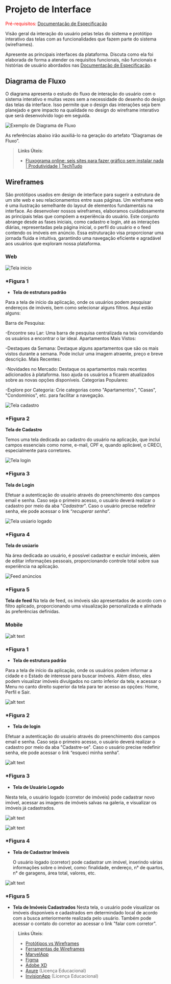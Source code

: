 # Projeto de Interface

<span style="color:red">Pré-requisitos: <a href="2-Especificação do Projeto.md"> Documentação de Especificação</a></span>

Visão geral da interação do usuário pelas telas do sistema e protótipo interativo das telas com as funcionalidades que fazem parte do sistema (wireframes).

 Apresente as principais interfaces da plataforma. Discuta como ela foi elaborada de forma a atender os requisitos funcionais, não funcionais e histórias de usuário abordados nas <a href="2-Especificação do Projeto.md"> Documentação de Especificação</a>.

## Diagrama de Fluxo

O diagrama apresenta o estudo do fluxo de interação do usuário com o sistema interativo e muitas vezes sem a necessidade do desenho do design das telas da interface. Isso permite que o design das interações seja bem planejado e gere impacto na qualidade no design do wireframe interativo que será desenvolvido logo em seguida.

![Exemplo de Diagrama de Fluxo](img/classdiagram4.jpeg)

As referências abaixo irão auxiliá-lo na geração do artefato “Diagramas de Fluxo”.

> **Links Úteis**:
> - [Fluxograma online: seis sites para fazer gráfico sem instalar nada | Produtividade | TechTudo](https://www.techtudo.com.br/listas/2019/03/fluxograma-online-seis-sites-para-fazer-grafico-sem-instalar-nada.ghtml)

## Wireframes

 São protótipos usados em design de interface para sugerir a estrutura de um site web e seu relacionamentos entre suas páginas. Um wireframe web é uma ilustração semelhante do layout de elementos fundamentais na interface.
 Ao desenvolver nossos wireframes, elaboramos cuidadosamente as principais telas que compõem a experiência do usuário. Este conjunto abrange desde as fases iniciais, como cadastro e login, até as interações diárias, representadas pela página inicial, o perfil do usuário e o feed contendo os imóveis em anúncio. Essa estruturação visa proporcionar uma jornada fluida e intuitiva, garantindo uma navegação eficiente e agradável aos usuários que exploram nossa plataforma.

 ### Web

![Tela início](img/w1.jpg)

### *Figura 1 
- **Tela de estrutura padrão**

Para a tela de início da aplicação, onde os usuários podem pesquisar endereços de imóveis, bem como selecionar alguns filtros. Aqui estão alguns:

Barra de Pesquisa:

-Encontre seu Lar: Uma barra de pesquisa centralizada na tela convidando os usuários a encontrar o lar ideal.
Apartamentos Mais Vistos:

-Destaques da Semana: Destaque alguns apartamentos que são os mais vistos durante a semana. Pode incluir uma imagem atraente, preço e breve descrição.
Mais Recentes:

-Novidades no Mercado: Destaque os apartamentos mais recentes adicionados à plataforma. Isso ajuda os usuários a ficarem atualizados sobre as novas opções disponíveis.
Categorias Populares:

-Explore por Categoria: Crie categorias como "Apartamentos", "Casas", "Condomínios", etc. para facilitar a navegação.

![Tela cadastro](img/w5.jpg)

### *Figura 2 

 **Tela de Cadastro**

Temos uma tela dedicada ao cadastro do usuário na aplicação, que inclui campos essenciais como nome, e-mail, CPF e, quando aplicável, o CRECI, especialmente para corretores.

![Tela login](img/w2.jpg)

### *Figura 3 

**Tela de Login**

Efetuar a autenticação do usuário através do preenchimento dos campos email e senha. Caso seja o primeiro acesso, o usuário deverá realizar o cadastro por meio da aba "*Cadastrar*". Caso o usuário precise redefinir senha, ele pode acessar o link “*recuperar senha*”.

![Tela usúario logado](img/w3.jpg)

### *Figura 4 

**Tela de usúario**

Na área dedicada ao usuário, é possível cadastrar e excluir imóveis, além de editar informações pessoais, proporcionando controle total sobre sua experiência na aplicação.

![Feed anúncios](img/w4.jpg)

### *Figura 5

**Tela de feed**
Na tela de feed, os imóveis são apresentados de acordo com o filtro aplicado, proporcionando uma visualização personalizada e alinhada às preferências definidas.

### Mobile

![alt text](img/imagem1.jpg)

### *Figura 1 
- **Tela de estrutura padrão**

Para a tela de início da aplicação, onde os usuários podem informar a cidade e o Estado de interesse para buscar imóveis. Além disso, eles podem visualizar imóveis divulgados no canto inferior da tela; e acessar o Menu no canto direito superior da tela para ter acesso as opções: Home, Perfil e Sair.

![alt text](img/login.jpg)

### *Figura 2 
- **Tela de login**

Efetuar a autenticação do usuário através do preenchimento dos campos email e senha. Caso seja o primeiro acesso, o usuário deverá realizar o cadastro por meio da aba "Cadastre-se". Caso o usuário precise redefinir senha, ele pode acessar o link “esqueci minha senha”.

![alt text](img/corretor.jpg)

### *Figura 3 
- **Tela de Usuário Logado**

Nesta tela, o usuário logado (corretor de imóveis) pode cadastrar novo imóvel, acessar as imagens de imóveis salvas na galeria, e visualizar os imóveis já cadastrados.

![alt text](img/cadastro1.jpg)

![alt text](img/cadastro2.jpg)

### *Figura 4 
- **Tela de Cadastrar Imóveis**

  O usuário logado (corretor) pode cadastrar um imóvel, inserindo várias informações sobre o imóvel, como: finalidade, endereço, n° de quartos, n° de garagens, área total, valores, etc.

![alt text](img/anuncios.jpg)
### *Figura 5 
- **Tela de Imóveis Cadastrados**
  Nesta tela, o usuário pode visualizar os imóveis disponíveis e cadastrados em determindado local de acordo com a busca anteriormente realizada pelo usuário. Também pode acessar o contato do corretor ao acessar o link "falar com corretor".

> **Links Úteis**:
> - [Protótipos vs Wireframes](https://www.nngroup.com/videos/prototypes-vs-wireframes-ux-projects/)
> - [Ferramentas de Wireframes](https://rockcontent.com/blog/wireframes/)
> - [MarvelApp](https://marvelapp.com/developers/documentation/tutorials/)
> - [Figma](https://www.figma.com/)
> - [Adobe XD](https://www.adobe.com/br/products/xd.html#scroll)
> - [Axure](https://www.axure.com/edu) (Licença Educacional)
> - [InvisionApp](https://www.invisionapp.com/) (Licença Educacional)

